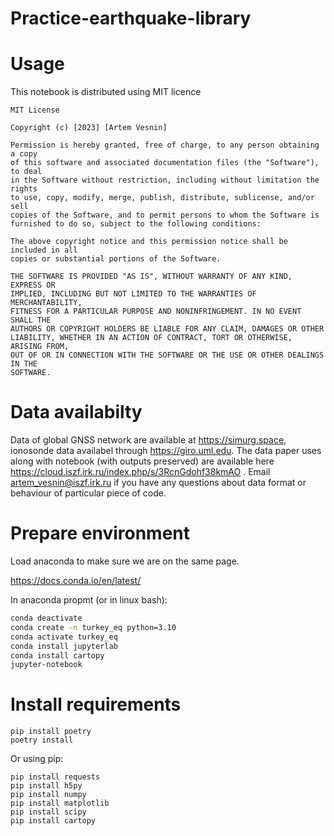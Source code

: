 # Practice-earthquake-library
# Usage

This notebook is distributed using MIT licence

    MIT License

    Copyright (c) [2023] [Artem Vesnin]

    Permission is hereby granted, free of charge, to any person obtaining a copy
    of this software and associated documentation files (the "Software"), to deal
    in the Software without restriction, including without limitation the rights
    to use, copy, modify, merge, publish, distribute, sublicense, and/or sell
    copies of the Software, and to permit persons to whom the Software is
    furnished to do so, subject to the following conditions:

    The above copyright notice and this permission notice shall be included in all
    copies or substantial portions of the Software.

    THE SOFTWARE IS PROVIDED "AS IS", WITHOUT WARRANTY OF ANY KIND, EXPRESS OR
    IMPLIED, INCLUDING BUT NOT LIMITED TO THE WARRANTIES OF MERCHANTABILITY,
    FITNESS FOR A PARTICULAR PURPOSE AND NONINFRINGEMENT. IN NO EVENT SHALL THE
    AUTHORS OR COPYRIGHT HOLDERS BE LIABLE FOR ANY CLAIM, DAMAGES OR OTHER
    LIABILITY, WHETHER IN AN ACTION OF CONTRACT, TORT OR OTHERWISE, ARISING FROM,
    OUT OF OR IN CONNECTION WITH THE SOFTWARE OR THE USE OR OTHER DEALINGS IN THE
    SOFTWARE.

# Data availabilty

Data of global GNSS network are available at https://simurg.space, ionosonde data availabel through https://giro.uml.edu. The data paper uses along with notebook (with outputs preserved) are available here https://cloud.iszf.irk.ru/index.php/s/3RcnGdohf38kmAO .  Email artem_vesnin@iszf.irk.ru if you have any questions about data format or behaviour of particular piece of code.

# Prepare environment

Load anaconda to make sure we are on the same page.

https://docs.conda.io/en/latest/

In anaconda propmt (or in linux bash):

```bash
conda deactivate
conda create -n turkey_eq python=3.10
conda activate turkey_eq
conda install jupyterlab
conda install cartopy
jupyter-notebook
```

# Install requirements
```
pip install poetry
poetry install
```

Or using pip:
```
pip install requests
pip install h5py
pip install numpy
pip install matplotlib
pip install scipy
pip install cartopy
```